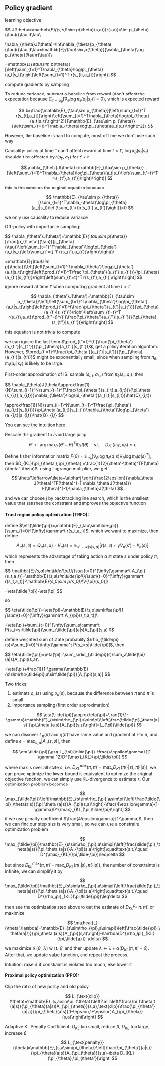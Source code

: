 ## Policy gradient

learning objective

$$
J(\theta)=\mathbb{E}_{(s,a)\sim p_{\theta}(s,a)}[r(s,a)]=\int p_{\theta}(\tau)r(\tau)d\tau\\

\nabla_{\theta}J(\theta)=\int\nabla_{\theta}p_{\theta}(\tau)r(\tau)d\tau=\mathbb{E}_{\tau\sim p_{\theta}}[\nabla_{\theta}\log p_{\theta}(\tau)r(\tau)]\\

=\mathbb{E}_{\tau\sim p_{\theta}}[\left(\sum_{t=1}^T\nabla_{\theta}\log\pi_{\theta}(a_t|s_t)\right)\left(\sum_{t=1}^T r(s_{t},a_{t})\right)]
$$

compute gradients by sampling

To reduce variance, subtract a baseline from reward (don't affect the expectation because $\mathbb{E}_{\tau\sim p_{\theta}}[\nabla_{\theta}\log\pi_{\theta}(a_t|s_t)]=0$), which is expected reward

$$
b=\frac{\mathbb{E}_{\tau\sim p_{\theta}}[\left(\sum_{t=1}^T r(s_{t},a_{t})\right)\left(\sum_{t=1}^T\nabla_{\theta}\log\pi_{\theta}(a_t|s_t)\right)^2]}{\mathbb{E}_{\tau\sim p_{\theta}}[\left(\sum_{t=1}^T\nabla_{\theta}\log\pi_{\theta}(a_t|s_t)\right)^2]}
$$

However, the baseline is hard to compute, most of time we don't use such way

Causality: policy at time $t'$ can't affect reward at time $t<t'$, $\log\pi_{\theta}(a_t|s_t)$ shouldn't be affected by $r(s_{t'},a_{t'})$ for $t'<t$

$$
\nabla_{\theta}J(\theta)=\mathbb{E}_{\tau\sim p_{\theta}}[\left(\sum_{t=1}^T\nabla_{\theta}\log\pi_{\theta}(a_t|s_t)\left(\sum_{t'=t}^T r(s_{t'},a_{t'})\right)\right)]
$$

this is the same as the original equation because

$$
\mathbb{E}_{\tau\sim p_{\theta}}[\sum_{t=1}^T\nabla_{\theta}\log\pi_{\theta}(a_t|s_t)\left(\sum_{t'<t}r(s_{t'},a_{t'})\right)]=0
$$

we only use causality to reduce variance

Off-policy with importance sampling:

$$
\nabla_{\theta'}J(\theta')=\mathbb{E}_{\tau\sim p_{\theta}}[\frac{p_{\theta'}(\tau)}{p_{\theta}(\tau)}\left(\sum_{t=1}^T\nabla_{\theta'}\log\pi_{\theta'}(a_t|s_t)\left(\sum_{t'=t}^T r(s_{t'},a_{t'})\right)\right)]\\

=\mathbb{E}_{\tau\sim p_{\theta}}\left[\left(\sum_{t=1}^T\nabla_{\theta'}\log\pi_{\theta'}(a_t|s_t)\right)\left(\prod_{t'=1}^T\frac{\pi_{\theta'}(a_{t'}|s_{t'})}{\pi_{\theta}(a_{t'}|s_{t'})}\right)\left(\sum_{t'=t}^T r(s_{t'},a_{t'})\right)\right]
$$

ignore reward at time $t'$ when computing gradient at time $t>t'$

$$
\nabla_{\theta'}J(\theta')=\mathbb{E}_{\tau\sim p_{\theta}}\left[\left(\sum_{t=1}^T\nabla_{\theta'}\log\pi_{\theta'}(a_t|s_t)\right)\left(\prod_{t'=1}^t\frac{\pi_{\theta'}(a_{t'}|s_{t'})}{\pi_{\theta}(a_{t'}|s_{t'})}\right)\left(\sum_{t'=t}^T r(s_{t},a_{t})\prod_{t''=t}^{t'}\frac{\pi_{\theta'}(a_{t''}|s_{t''})}{\pi_{\theta}(a_{t''}|s_{t''})}\right)\right]
$$

this equation is not trivial to compute

we can ignore the last term $\prod_{t''=t}^{t'}\frac{\pi_{\theta'}(a_{t''}|s_{t''})}{\pi_{\theta}(a_{t''}|s_{t''})}$, get a policy iteration algorithm. However, $\prod_{t'=1}^t\frac{\pi_{\theta'}(a_{t'}|s_{t'})}{\pi_{\theta}(a_{t'}|s_{t'})}$ might be exponentially small, since when sampling from $\pi_{\theta}$, $\pi_{\theta}(a_{t'}|s_{t'})$ is likely to be large.

First-order approximation of IS: sample $(s_{i,t},a_{i,t})$ from $\pi_{\theta}(s_t,a_t)$, then

$$
\nabla_{\theta}J(\theta)\approx\frac{1}{N}\sum_{i=1}^N\sum_{t=1}^T\frac{\pi_{\theta'}(s_{i,t},a_{i,t})}{\pi_\theta (s_{i,t},a_{i,t})}\nabla_{\theta'}\log\pi_{\theta'}(a_{i,t}|s_{i,t})\hat{Q}_{i,t}\\

\approx\frac{1}{N}\sum_{i=1}^N\sum_{t=1}^T\frac{\pi_{\theta'}(a_{i,t}|s_{i,t})}{\pi_\theta (a_{i,t}|s_{i,t})}\nabla_{\theta'}\log\pi_{\theta'}(a_{i,t}|s_{i,t})\hat{Q}_{i,t}
$$

You can see the intuition  [here](https://github.com/Hidden-Hyperparameter/RL-notes/blob/master/lecture/notes/5-policy_grad.md#with-first-order-approximation)

Rescale the gradient to avoid large jump

$$
\theta'\leftarrow\arg\max_{\theta'}(\theta'-\theta)^T\nabla_{\theta}J(\theta)\quad\text{s.t.}\quad D_{KL}(\pi_{\theta'},\pi_{\theta})\leq\epsilon
$$

Define fisher information matrix $F(\theta)=\mathbb{E}_{\pi_{\theta}}[\nabla_{\theta}\log\pi_{\theta}(a|s)\nabla_{\theta}\log\pi_{\theta}(a|s)^T]$, then $D_{KL}(\pi_{\theta'},\pi_{\theta})=\frac{1}{2}(\theta'-\theta)^TF(\theta)(\theta'-\theta)$, using Lagrange multiplier, we get

$$
\theta'\leftarrow\theta+\alpha^j \sqrt{\frac{2\epsilon}{\nabla_\theta J(\theta)^TF(\theta)^{-1}\nabla_\theta J(\theta)}} F(\theta)^{-1}\nabla_{\theta}J(\theta)
$$

and we can choose $j$ by backtracking line search, which is the smallest value that satisfies the constraint and improves the objective function

#### Trust region policy optimization (TRPO):

define $\eta(\tilde{\pi})=\mathbb{E}_{\tau\sim\tilde{\pi}}[\sum_{t=0}^{\infty}\gamma^t r(s_t,a_t)]$, which we want to maximize, then define

$$
A_{\pi}(s,a)=Q_{\pi}(s,a)-V_{\pi}(s)=\mathbb{E}_{s'\sim\mathcal{T}(s|s,a)}[r(s,a)+\gamma V_{\pi}(s')-V_{\pi}(s)]
$$

which represents the advantage of taking action $a$ at state $s$ under policy $\pi$, then

$$
\mathbb{E}_{s,a\sim\tilde{\pi}}[\sum_{t=0}^{\infty}\gamma^t A_{\pi}(s_t,a_t)]=\mathbb{E}_{s,a\sim\tilde{\pi}}[\sum_{t=0}^{\infty}\gamma^t r(s_t,a_t)]-\mathbb{E}_{s_0\sim p(s_0)}[V_{\pi}(s_0)]\\

=\eta(\tilde{\pi})-\eta(\pi)
$$

so

$$
\eta(\tilde{\pi})=\eta(\pi)+\mathbb{E}_{s,a\sim\tilde{\pi}}[\sum_{t=0}^{\infty}\gamma^t A_{\pi}(s_t,a_t)]\\

=\eta(\pi)+\sum_{t=0}^{\infty}\sum_s\gamma^t P(s_t=s|\tilde{\pi})\sum_a\tilde{\pi}(a|s)A_{\pi}(s,a)
$$

define weighted sum of state probablity $\rho_{\tilde\pi}(s)=\sum_{t=0}^{\infty}\gamma^t P(s_t=s|\tilde{\pi})$, then

$$
\eta(\tilde{\pi})=\eta(\pi)+\sum_s\rho_{\tilde\pi}(s)\sum_a\tilde{\pi}(a|s)A_{\pi}(s,a)\\

=\eta(\pi)+\frac{1}{1-\gamma}\mathbb{E}_{s\sim\rho_{\tilde\pi},a\sim\tilde{\pi}}[A_{\pi}(s,a)]
$$

Two tricks:

1. estimate $\rho_{\tilde\pi}(s)$ using $\rho_{\pi}(s)$, because the difference between $\pi$ and $\tilde{\pi}$ is small
2. importance sampling (first order approximation)

$$
\eta(\tilde{\pi})\approx\eta(\pi)+\frac{1}{1-\gamma}\mathbb{E}_{s\sim\rho_{\pi},a\sim\pi}\left[\frac{\tilde{\pi}_\theta(a|s)}{\pi_\theta (a|s)}A_{\pi}(s,a)\right]=L_{\pi}(\tilde{\pi})
$$

we can discover $L_\pi(\tilde{\pi})$ and $\eta(\tilde{\pi})$ have same value and gradient at $\tilde{\pi}=\pi$, and define $\epsilon=\max_{s,a}|A_{\pi}(s,a)|$, then

$$
\eta(\tilde{\pi})\geq L_{\pi}(\tilde{\pi})-\frac{4\epsilon\gamma}{(1-\gamma)^2}D^{\max}_{KL}(\pi,\tilde{\pi})
$$

where max is over all state $s$, i.e. $D^{\max}_{KL}(\pi,\tilde{\pi})=\max_s D_{KL}(\pi(\cdot|s),\tilde{\pi}(\cdot|s))$, we can prove optimize the lower bound is equivalent to optimize the original objective function, we can simply use KL-divergence to estimate it. Our optimization problem becomes

$$
\max_{\tilde{\pi}}\left[\mathbb{E}_{s\sim\rho_{\pi},a\sim\pi}\left[\frac{\tilde{\pi}_\theta(a|s)}{\pi_\theta (a|s)}A_{\pi}(s,a)\right]-\frac{4\epsilon\gamma}{1-\gamma}D^{\max}_{KL}(\pi,\tilde{\pi})\right]
$$

if we use penalty coefficient $\frac{4\epsilon\gamma}{1-\gamma}$, then we can find our step size is very small, so we can use a constraint optimization problem

$$
\max_{\tilde{\pi}}\mathbb{E}_{s\sim\rho_{\pi},a\sim\pi}\left[\frac{\tilde{\pi}_\theta(a|s)}{\pi_\theta (a|s)}A_{\pi}(s,a)\right]\quad\text{s.t.}\quad D^{\max}_{KL}(\pi,\tilde{\pi})\leq\delta
$$

but since $D^{\max}_{KL}(\pi,\tilde{\pi})=\max_s D_{KL}(\pi(\cdot|s),\tilde{\pi}(\cdot|s))$, the number of constraints is infinite, we can simplify it by

$$
\max_{\tilde{\pi}}\mathbb{E}_{s\sim\rho_{\pi},a\sim\pi}\left[\frac{\tilde{\pi}_\theta(a|s)}{\pi_\theta (a|s)}A_{\pi}(s,a)\right]\quad\text{s.t.}\quad D^{\rho_\pi}_{KL}(\pi,\tilde{\pi})\leq\delta
$$

then see the optimization step above to get the estimate of $D^{\rho_\pi}_{KL}(\pi,\tilde{\pi})$, or maximize

$$
\mathcal{L}(\theta',\lambda)=\mathbb{E}_{s\sim\rho_{\pi},a\sim\pi}\left[\frac{\tilde{\pi}_\theta(a|s)}{\pi_\theta (a|s)}A_{\pi}(s,a)\right]-\lambda(D^{\rho_\pi}_{KL}(\pi,\tilde{\pi})-\delta)
$$

we maximize $\mathcal{L}(\theta',\lambda)$ w.r.t. $\theta'$ and then update $\lambda\leftarrow\lambda+\alpha(D_{KL}(\pi,\tilde{\pi})-\delta)$. After that, we update value function, and repeat the process.

Intuition: raise $\lambda$ if constraint is violated too much, else lower it

#### Proximal policy optimization (PPO):

Clip the ratio of new policy and old policy

$$
L_{\text{clip}}(\theta)=\mathbb{E}_{s,a\sim\pi_{\theta}}\left[\min\left(\frac{\pi_{\theta'}(a|s)}{\pi_{\theta}(a|s)}A_{\pi_{\theta}}(s,a),\text{clip}(\frac{\pi_{\theta'}(a|s)}{\pi_{\theta}(a|s)},1-\epsilon,1+\epsilon)A_{\pi_{\theta}}(s,a)\right)\right]
$$

Adaptive KL Penalty Coefficient: $D_{KL}$ too small, reduce $\beta$, $D_{KL}$ too large, increase $\beta$

$$
L_{\text{penalty}}(\theta)=\mathbb{E}_{s,a\sim\pi_{\theta}}\left[\frac{\pi_{\theta'}(a|s)}{\pi_{\theta}(a|s)}A_{\pi_{\theta}}(s,a)-\beta D_{KL}(\pi_{\theta},\pi_{\theta'})\right]
$$
